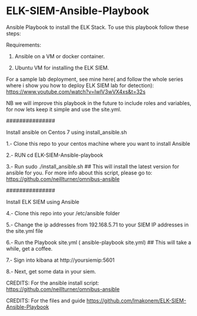 # ELK-SIEM-Ansible-Playbook
Ansible Playbook to install the ELK Stack. To use this playbook follow these steps:

Requirements:
1) Ansible on a VM or docker container.

2) Ubuntu VM for installing the ELK SIEM.

For a sample lab deployment, see mine here( and follow the whole series where i show you how to deploy ELK SIEM lab for detection):
https://www.youtube.com/watch?v=IwlV3wVX4xs&t=32s


NB we will improve this playbook in the future to include roles and variables, for now lets keep it simple and use the site.yml.

###############

Install ansible on Centos 7 using install_ansible.sh

  1.- Clone this repo to your centos machine where you want to install Ansible
  
  2.- RUN cd ELK-SIEM-Ansible-playbook
  
  3.- Run sudo ./install_ansible.sh  ## This will install the latest version for ansible for you. For more info about this script, please go to: https://github.com/neillturner/omnibus-ansible
  
###############

Install ELK SIEM using Ansible

  4.- Clone this repo into your /etc/ansible folder

  5.- Change the ip addresses from 192.168.5.71 to your SIEM IP addresses in the site.yml file

  6.- Run the Playbook site.yml ( ansible-playbook site.yml) ## This will take a while, get a coffee.

  7.- Sign into kibana at http://yoursiemip:5601

  8.- Next, get some data in your siem.



CREDITS: For the ansible install script: https://github.com/neillturner/omnibus-ansible

CREDITS: For the files and guide https://github.com/lmakonem/ELK-SIEM-Ansible-Playbook
